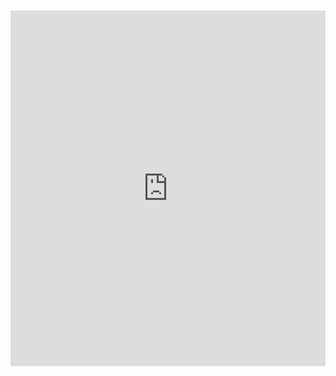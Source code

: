 <br>
<br>

<iframe src="https://docs.google.com/presentation/d/e/2PACX-1vSHSs0fexTq1AcFFUnm2xqCmNsRgiUtZxABaXO3R1W334CUtZmZROicxuRWgDiumrHdz0-gpM9JyS_d/embed?start=true&loop=true&delayms=10000" frameborder="0" width="100%" height="569" allowfullscreen="true" mozallowfullscreen="true" webkitallowfullscreen="true"></iframe>
